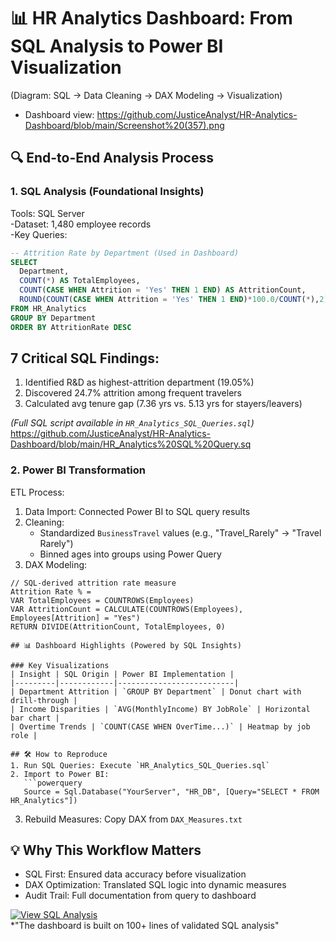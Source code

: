 # 📊 HR Analytics Dashboard: From SQL Analysis to Power BI Visualization 
(Diagram: SQL → Data Cleaning → DAX Modeling → Visualization)
- Dashboard view: https://github.com/JusticeAnalyst/HR-Analytics-Dashboard/blob/main/Screenshot%20(357).png

## 🔍 End-to-End Analysis Process

### 1. SQL Analysis (Foundational Insights)
Tools: SQL Server  
-Dataset: 1,480 employee records  
-Key Queries:
```sql
-- Attrition Rate by Department (Used in Dashboard)
SELECT 
  Department,
  COUNT(*) AS TotalEmployees,
  COUNT(CASE WHEN Attrition = 'Yes' THEN 1 END) AS AttritionCount,
  ROUND(COUNT(CASE WHEN Attrition = 'Yes' THEN 1 END)*100.0/COUNT(*),2) AS AttritionRate
FROM HR_Analytics
GROUP BY Department
ORDER BY AttritionRate DESC
```
##  7 Critical SQL Findings:
1. Identified R&D as highest-attrition department (19.05%) 
2. Discovered 24.7% attrition among frequent travelers
3. Calculated avg tenure gap (7.36 yrs vs. 5.13 yrs for stayers/leavers)  

*(Full SQL script available in `HR_Analytics_SQL_Queries.sql`)*
https://github.com/JusticeAnalyst/HR-Analytics-Dashboard/blob/main/HR_Analytics%20SQL%20Query.sq

### 2. Power BI Transformation
ETL Process:
1. Data Import: Connected Power BI to SQL query results  
2. Cleaning:  
   - Standardized `BusinessTravel` values (e.g., "Travel_Rarely" → "Travel Rarely")  
   - Binned ages into groups using Power Query  
3. DAX Modeling:  
```dax
// SQL-derived attrition rate measure
Attrition Rate % = 
VAR TotalEmployees = COUNTROWS(Employees)
VAR AttritionCount = CALCULATE(COUNTROWS(Employees), Employees[Attrition] = "Yes")
RETURN DIVIDE(AttritionCount, TotalEmployees, 0)

## 📊 Dashboard Highlights (Powered by SQL Insights)

### Key Visualizations
| Insight | SQL Origin | Power BI Implementation |
|---------|------------|--------------------------|
| Department Attrition | `GROUP BY Department` | Donut chart with drill-through |
| Income Disparities | `AVG(MonthlyIncome) BY JobRole` | Horizontal bar chart |
| Overtime Trends | `COUNT(CASE WHEN OverTime...)` | Heatmap by job role |

## 🛠️ How to Reproduce
1. Run SQL Queries: Execute `HR_Analytics_SQL_Queries.sql`  
2. Import to Power BI:  
   ```powerquery
   Source = Sql.Database("YourServer", "HR_DB", [Query="SELECT * FROM HR_Analytics"])
   ```
3. Rebuild Measures: Copy DAX from `DAX_Measures.txt`  

## 💡 Why This Workflow Matters
- SQL First: Ensured data accuracy before visualization  
- DAX Optimization: Translated SQL logic into dynamic measures  
- Audit Trail: Full documentation from query to dashboard  

[![View SQL Analysis](https://img.shields.io/badge/SQL-Code_Repo-blue)](https://github.com/JusticeAnalyst/HR_Analytics_SQL)  
*"The dashboard is built on 100+ lines of validated SQL analysis"
